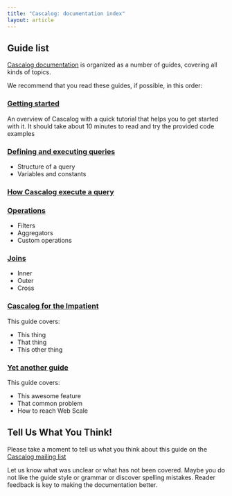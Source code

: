 ```yaml
---
title: "Cascalog: documentation index"
layout: article
---
```


## Guide list

[Cascalog documentation](https://www.cascalog.org/) is organized as a number of guides, covering all kinds of topics.

We recommend that you read these guides, if possible, in this order:


###  [Getting started](/articles/getting_started.html)

An overview of Cascalog with a quick tutorial that helps you to get started with it. It should take about 10 minutes to read and try the provided code examples



### [Defining and executing queries](/)

- Structure of a query
- Variables and constants

### [How Cascalog execute a query](/)



### [Operations](/)

- Filters
- Aggregators
- Custom operations

### [Joins](/)

- Inner
- Outer
- Cross


### [Cascalog for the Impatient](/)

This guide covers:

 * This thing
 * That thing
 * This other thing


### [Yet another guide](/)

This guide covers:

 * This awesome feature
 * That common problem
 * How to reach Web Scale


## Tell Us What You Think!

Please take a moment to tell us what you think about this guide on the [Cascalog mailing list](http://groups.google.com/group/cascalog-user)

Let us know what was unclear or what has not been covered. Maybe you do not like the guide style or grammar or discover spelling mistakes. Reader feedback is key to making the documentation better.